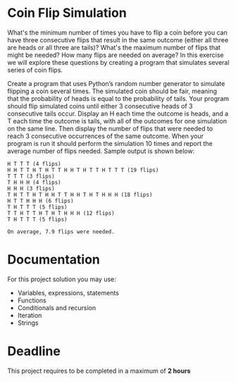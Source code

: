 # Coin Flip Simulation

What's the minimum number of times you have to flip a coin before you can have three consecutive flips that result in the same outcome (either all three are heads or all three are tails)? What's the maximum number of flips that might be needed? How many flips are needed on average? In this exercise we will explore these questions
by creating a program that simulates several series of coin flips.

Create a program that uses Python’s random number generator to simulate flipping a coin several times. 
The simulated coin should be fair, meaning that the probability of heads is equal to the probability of tails. 
Your program should flip simulated coins until either 3 consecutive heads of 3 consecutive tails occur. Display an H each time the outcome is heads, and a T each time the outcome is tails, with all of the outcomes for one simulation on the same line. 
Then display the number of flips that were needed to reach 3 consecutive occurrences of the same outcome. When your program is run it should perform the simulation 10 times and report the average number of flips needed. Sample output is shown below:

```
H T T T (4 flips)
H H T T H T H T T H H T H T T H T T T (19 flips)
T T T (3 flips)
T H H H (4 flips)
H H H (3 flips)
T H T T H T H H T T H H T H T H H H (18 flips)
H T T H H H (6 flips)
T H T T T (5 flips)
T T H T T H T H T H H H (12 flips)
T H T T T (5 flips)

On average, 7.9 flips were needed.
```

# Documentation

For this project solution you may use:

- Variables, expressions, statements
- Functions
- Conditionals and recursion
- Iteration
- Strings

# Deadline

This project requires to be completed in a maximum of **2 hours**
